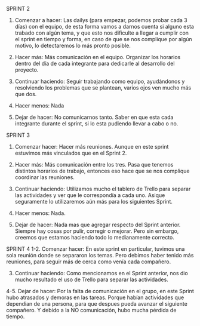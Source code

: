 SPRINT 2
1. Comenzar a hacer: Las dailys (para empezar, podemos probar cada 3 días) con el equipo, de esta forma vamos a darnos cuenta si alguno esta trabado con algún tema, y que esto nos dificulte a llegar a cumplir con el sprint en tiempo y forma, en caso de que se nos complique por algún motivo, lo detectaremos lo más pronto posible.

2. Hacer más: Más comunicación en el equipo. 
Organizar los horarios dentro del día de cada integrante para dedicarle al desarrollo del proyecto.

3. Continuar haciendo: Seguir trabajando como equipo, ayudándonos y resolviendo los problemas que se plantean, varios ojos ven mucho más que dos.

4. Hacer menos: Nada

5. Dejar de hacer: No comunicarnos tanto. 
Saber en que esta cada integrante durante el sprint, si lo esta pudiendo llevar a cabo o no.




SPRINT 3
1. Comenzar hacer: Hacer más reuniones. Aunque en este sprint  estuvimos más vinculados que en el Sprint 2.

2. Hacer más: Más comunicación entre los tres. Pasa que tenemos distintos horarios de trabajo, entonces eso hace que se nos complique coordinar las reuniones.

3. Continuar haciendo: Utilizamos mucho el tablero de Trello para separar las actividades y ver que le correspondía a cada uno. Asique seguramente lo utilizaremos aún más para los siguientes Sprint.

4. Hacer menos: Nada.

5. Dejar de hacer: Nada mas que agregar respecto del Sprint anterior. Siempre hay cosas por pulir, corregir o mejorar. Pero sin embargo, creemos que estamos haciendo todo lo medianamente correcto.



SPRINT 4
1-2. Comenzar hacer: En este sprint en particular, tuvimos una sola reunión donde se separaron los temas. Pero debimos haber tenido más reuniones, para seguir más de cerca como venía cada compañero.

3. Continuar haciendo: Como mencionamos en el Sprint anterior, nos dio mucho resultado el uso de Trello para separar las actividades.

4-5. Dejar de hacer: Por la falta de comunicación en el grupo, en este Sprint hubo atrasados y demoras en las tareas. Porque habían actividades que dependian de una persona, para que despues pueda avanzar el siguiente compañero. Y debido a la NO comunicación, hubo mucha pérdida de tiempo.



